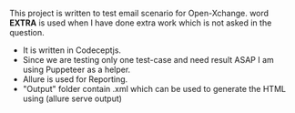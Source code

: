 This project is written to test email scenario for Open-Xchange.
word <b>EXTRA</b> is used when I have done extra work which is not asked in the question.

- It is written in Codeceptjs.
- Since we are testing only one test-case and need result ASAP I am using Puppeteer as a helper.
- Allure is used for Reporting.
- "Output" folder contain .xml which can be used to generate the HTML using (allure serve output)